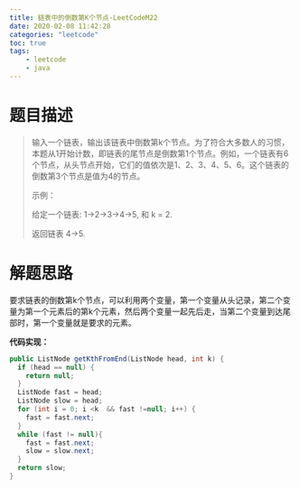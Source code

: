 ```yaml
---
title: 链表中的倒数第K个节点-LeetCodeM22
date: 2020-02-08 11:42:28
categories: "leetcode"
toc: true
tags: 
	- leetcode
	- java
---
```


#  题目描述

> 输入一个链表，输出该链表中倒数第k个节点。为了符合大多数人的习惯，本题从1开始计数，即链表的尾节点是倒数第1个节点。例如，一个链表有6个节点，从头节点开始，它们的值依次是1、2、3、4、5、6。这个链表的倒数第3个节点是值为4的节点。 
>
> 示例：
>
> 给定一个链表: 1->2->3->4->5, 和 k = 2.
>
> 返回链表 4->5.
>

<!--more-->

# 解题思路

要求链表的倒数第k个节点，可以利用两个变量，第一个变量从头记录，第二个变量为第一个元素后的第k个元素，然后两个变量一起先后走，当第二个变量到达尾部时，第一个变量就是要求的元素。

**代码实现：**

```java
public ListNode getKthFromEnd(ListNode head, int k) {
  if (head == null) {
    return null;
  }
  ListNode fast = head;
  ListNode slow = head;
  for (int i = 0; i <k  && fast !=null; i++) {
    fast = fast.next;
  }
  while (fast != null){
    fast = fast.next;
    slow = slow.next;
  }
  return slow;
}
```

